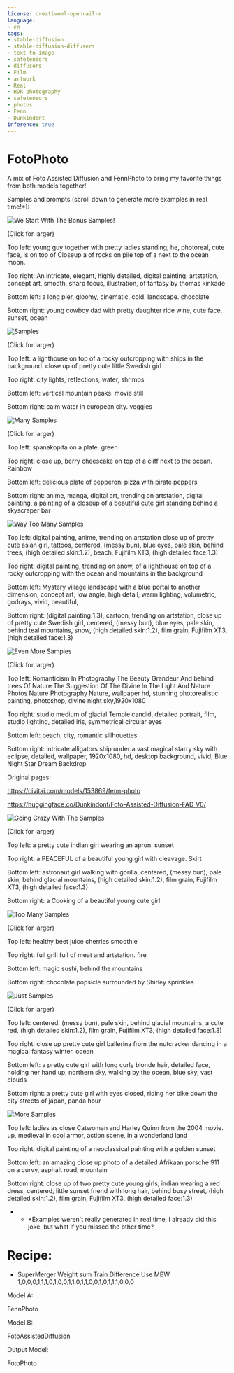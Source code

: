 ```yaml
---
license: creativeml-openrail-m
language:
- en
tags:
- stable-diffusion
- stable-diffusion-diffusers
- text-to-image
- safetensors
- diffusers
- Film
- artwork
- Real
- HDR photography
- safetensors
- photos 
- Fenn
- Dunkindont
inference: true
---
```


# FotoPhoto

A mix of Foto Assisted Diffusion and FennPhoto to bring my favorite things from both models together!

Samples and prompts (scroll down to generate more examples in real time!*):

![We Start With The Bonus Samples!](https://cdn-uploads.huggingface.co/production/uploads/63239b8370edc53f51cd5d42/WKFe9NLHxb6vhMPdOQGee.png)

(Click for larger)

Top left: young guy together with pretty ladies standing, he, photoreal, cute face, is on top of Closeup a of rocks on pile top of a next to the ocean moon.

Top right: An intricate, elegant, highly detailed, digital painting, artstation, concept art, smooth, sharp focus, illustration, of fantasy by thomas kinkade

Bottom left: a long pier, gloomy, cinematic, cold, landscape. chocolate

Bottom right: young cowboy dad with pretty daughter ride wine, cute face, sunset, ocean

![Samples](https://cdn-uploads.huggingface.co/production/uploads/63239b8370edc53f51cd5d42/UcXrW_vd4rgrj4OOsxbez.png)

(Click for larger)

Top left: a lighthouse on top of a rocky outcropping with ships in the background. close up of pretty cute little Swedish girl

Top right: city lights, reflections, water, shrimps

Bottom left: vertical mountain peaks. movie still

Bottom right: calm water in european city. veggies

![Many Samples](https://cdn-uploads.huggingface.co/production/uploads/63239b8370edc53f51cd5d42/nrAMvlyDVLR7Tle_GHua9.png)

(Click for larger)

Top left: spanakopita on a plate. green

Top right: close up, berry cheescake on top of a cliff next to the ocean. Rainbow

Bottom left: delicious plate of pepperoni pizza with pirate peppers

Bottom right: anime, manga, digital art, trending on artstation, digital painting, a painting of a closeup of a beautiful cute girl standing behind a skyscraper bar

![Way Too Many Samples](https://cdn-uploads.huggingface.co/production/uploads/63239b8370edc53f51cd5d42/LHeydyzUXW1OioMRFQ_A3.png)

Top left: digital painting, anime, trending on artstation close up of pretty cute asian girl, tattoos, centered, (messy bun), blue eyes, pale skin, behind trees, (high detailed skin:1.2), beach, Fujifilm XT3, (high detailed face:1.3)

Top right: digital painting, trending on snow, of a lighthouse on top of a rocky outcropping with the ocean and mountains in the background

Bottom left: Mystery village landscape with a blue portal to another dimension, concept art, low angle, high detail, warm lighting, volumetric, godrays, vivid, beautiful,

Bottom right: (digital painting:1.3), cartoon, trending on artstation, close up of pretty cute Swedish girl, centered, (messy bun), blue eyes, pale skin, behind teal mountains, snow, (high detailed skin:1.2), film grain, Fujifilm XT3, (high detailed face:1.3)

![Even More Samples](https://cdn-uploads.huggingface.co/production/uploads/63239b8370edc53f51cd5d42/z8LKdrsz9FibZv_qq7Qwb.png)

(Click for larger)

Top left: Romanticism In Photography The Beauty Grandeur And behind trees Of Nature The Suggestion Of The Divine In The Light And Nature Photos Nature Photography Nature, wallpaper hd, stunning photorealistic painting, photoshop, divine night sky,1920x1080

Top right: studio medium of glacial Temple candid, detailed portrait, film, studio lighting, detailed iris, symmetrical circular eyes

Bottom left: beach, city, romantic sillhouettes

Bottom right: intricate alligators ship under a vast magical starry sky with eclipse, detailed, wallpaper, 1920x1080, hd, desktop background, vivid, Blue Night Star Dream Backdrop

Original pages: 

https://civitai.com/models/153869/fenn-photo

https://huggingface.co/Dunkindont/Foto-Assisted-Diffusion-FAD_V0/

![Going Crazy With The Samples](https://cdn-uploads.huggingface.co/production/uploads/63239b8370edc53f51cd5d42/F8uMQI7UzVKstdQZ3nMNK.png)

(Click for larger)

Top left: a pretty cute indian girl wearing an apron. sunset

Top right: a PEACEFUL of a beautiful young girl with cleavage. Skirt

Bottom left: astronaut girl walking with gorilla, centered, (messy bun), pale skin, behind glacial mountains, (high detailed skin:1.2), film grain, Fujifilm XT3, (high detailed face:1.3)

Bottom right: a Cooking of a beautiful young cute girl

![Too Many Samples](https://cdn-uploads.huggingface.co/production/uploads/63239b8370edc53f51cd5d42/C7NxnOrB85rP-w0HM_ZJN.png)

(Click for larger)

Top left: healthy beet juice cherries smoothie

Top right: full grill full of meat and artstation. fire

Bottom left: magic sushi, behind the mountains

Bottom right: chocolate popsicle surrounded by Shirley sprinkles

![Just Samples](https://cdn-uploads.huggingface.co/production/uploads/63239b8370edc53f51cd5d42/KjsWGsQgkr3cHRhHQyIgZ.png)

(Click for larger)

Top left: centered, (messy bun), pale skin, behind glacial mountains, a cute red, (high detailed skin:1.2), film grain, Fujifilm XT3, (high detailed face:1.3)

Top right:  close up pretty cute girl ballerina from the nutcracker dancing in a magical fantasy winter. ocean

Bottom left: a pretty cute girl with long curly blonde hair, detailed face, holding her hand up, northern sky, walking by the ocean, blue sky, vast clouds

Bottom right: a pretty cute girl with eyes closed, riding her bike down the city streets of japan, panda hour

![More Samples](https://cdn-uploads.huggingface.co/production/uploads/63239b8370edc53f51cd5d42/AASO215KR6R_I9pZFUkxv.png)

Top left: ladies as close Catwoman and Harley Quinn from the 2004 movie. up, medieval in cool armor, action scene, in a wonderland land

Top right: digital painting of a neoclassical painting with a golden sunset

Bottom left: an amazing close up photo of a detailed Afrikaan porsche 911 on a curvy, asphalt road, mountain

Bottom right: close up of two pretty cute young girls, indian wearing a red dress, centered, little sunset friend with long hair, behind busy street, (high detailed skin:1.2), film grain, Fujifilm XT3, (high detailed face:1.3)

* - *Examples weren't really generated in real time, I already did this joke, but what if you missed the other time?

# Recipe:

- SuperMerger Weight sum Train Difference Use MBW 1,0,0,0,1,1,1,0,1,0,0,1,1,0,1,1,0,0,1,0,1,1,1,0,0,0

Model A: 

FennPhoto

Model B:

FotoAssistedDiffusion

Output Model:

FotoPhoto